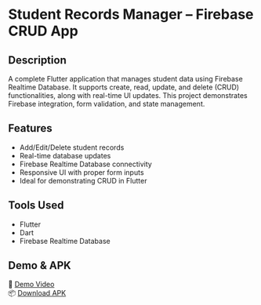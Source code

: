 # Student Records Manager – Firebase CRUD App

## Description
A complete Flutter application that manages student data using Firebase Realtime Database. It supports create, read, update, and delete (CRUD) functionalities, along with real-time UI updates. This project demonstrates Firebase integration, form validation, and state management.

## Features
- Add/Edit/Delete student records
- Real-time database updates
- Firebase Realtime Database connectivity
- Responsive UI with proper form inputs
- Ideal for demonstrating CRUD in Flutter

## Tools Used
- Flutter
- Dart
- Firebase Realtime Database

## Demo & APK
🎥 [Demo Video](https://drive.google.com/file/d/1YomyAoEm0cYVP0ppKjM9MkOW2iLF47ZQ/view?usp=drivesdk)  
📦 [Download APK](https://drive.google.com/file/d/15esqlrgot19HTkHa6b9Urwf7KLef1Q_9/view?usp=drivesdk)
